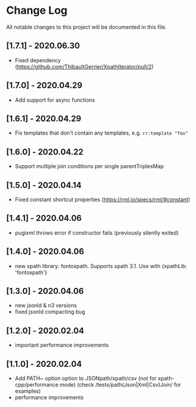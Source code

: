 # Change Log

All notable changes to this project will be documented in this file.

## [1.7.1] - 2020.06.30

- Fixed dependency (https://github.com/ThibaultGerrier/XpathIterator/pull/2)

## [1.7.0] - 2020.04.29

- Add support for async functions

## [1.6.1] - 2020.04.29

- Fix templates that don't contain any templates, e.g. `rr:template "foo"`

## [1.6.0] - 2020.04.22

- Support multiple join conditions per single parentTriplesMap

## [1.5.0] - 2020.04.14

- Fixed constant shortcut properties (https://rml.io/specs/rml/#constant)

## [1.4.1] - 2020.04.06

- pugixml throws error if constructor fails (previously silently exited)

## [1.4.0] - 2020.04.06

- new xpath library: fontoxpath. Supports xpath 3.1. Use with {xpathLib: 'fontoxpath'}


## [1.3.0] - 2020.04.06

- new jsonld & n3 versions
- fixed jsonld compacting bug


## [1.2.0] - 2020.02.04

- important performance improvements

## [1.1.0] - 2020.02.04

- Add PATH~ option option to JSONpath/xpath/csv (not for xpath-cpp/performance mode) (check /tests/path(Json|Xml|Csv)Join/ for examples)
- performance improvements